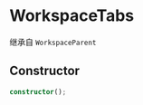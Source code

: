 <!--
 * @Author: luhaifeng666 youzui@hotmail.com
 * @Date: 2022-08-23 11:37:51
 * @LastEditors: luhaifeng666
 * @LastEditTime: 2022-10-10 12:25:42
 * @Description: 
-->
# WorkspaceTabs

继承自 `WorkspaceParent`

## Constructor

```ts
constructor();
```
